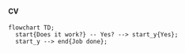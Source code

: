 #### CV


```mermaid
flowchart TD;
  start{Does it work?} -- Yes? --> start_y{Yes};
  start_y --> end{Job done};
```
